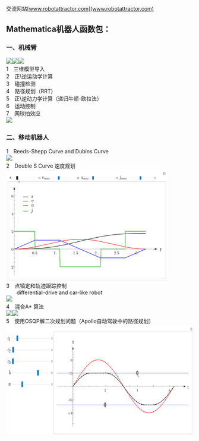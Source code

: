 交流网站[www.robotattractor.com](www.robotattractor.com)

## Mathematica机器人函数包：

### 一、机械臂  
<img src="https://github.com/robinvista/Mathematica/blob/master/gif/1.gif" height="200" /><img src="https://github.com/robinvista/Mathematica/blob/master/gif/6.gif" height="200" /><img src="https://github.com/robinvista/Mathematica/blob/master/gif/2.gif" height="200" />  
1　三维模型导入  
2　正\逆运动学计算  
3　碰撞检测  
4　路径规划（RRT）  
5　正\逆动力学计算（递归牛顿-欧拉法）  
6　运动控制  
7　网球拍效应  
   <img src="https://github.com/robinvista/Mathematica/blob/master/gif/%E7%BD%91%E7%90%83%E6%8B%8D%E6%95%88%E5%BA%94.gif" height="300" />  

### 二、移动机器人  

1　Reeds-Shepp Curve and Dubins Curve  
<img src="https://raw.githubusercontent.com/robinvista/Mathematica/master/gif/5-1.gif" height="300" />  
2　Double S Curve 速度规划  
<img src="https://github.com/robinvista/Mathematica/blob/master/gif/Double_S_Curve.gif" height="300" />  
3　点镇定和轨迹跟踪控制  
&emsp;&emsp;differential-drive and car-like robot  
<img src="https://github.com/robinvista/Mathematica/blob/master/gif/RVC%E5%B7%AE%E5%88%86.gif" height="350" />  
4　混合A* 算法  
<img src="https://github.com/robinvista/Mathematica/blob/master/gif/%E6%B7%B7%E5%90%88A%E6%98%9F%201.gif" height="400" /><img src="https://github.com/robinvista/Mathematica/blob/master/gif/%E6%B7%B7%E5%90%88A%E6%98%9F%202.gif" height="400" />  
5　使用OSQP解二次规划问题（Apollo自动驾驶中的路径规划）
<img src="https://github.com/robinvista/Mathematica/blob/master/gif/OSQP.gif" height="300" /> 




